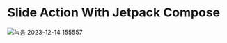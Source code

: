 # Slide Action With Jetpack Compose
![녹음 2023-12-14 155557](https://github.com/Myeongcheol-shin/slideUnlock/assets/82868004/895a8ec0-790a-4859-a97b-c4c180e2411e)
